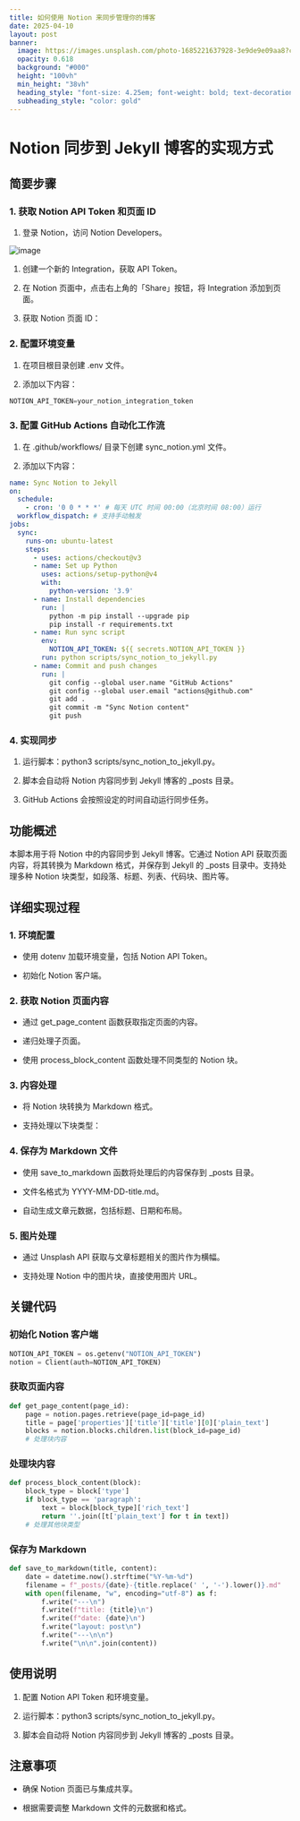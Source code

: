 ```yaml
---
title: 如何使用 Notion 来同步管理你的博客
date: 2025-04-10
layout: post
banner:
  image: https://images.unsplash.com/photo-1685221637928-3e9de9e09aa8?crop=entropy&cs=tinysrgb&fit=max&fm=jpg&ixid=M3w2OTIwMzJ8MHwxfHJhbmRvbXx8fHx8fHx8fDE3NDQyODA1NDV8&ixlib=rb-4.0.3&q=80&w=1080
  opacity: 0.618
  background: "#000"
  height: "100vh"
  min_height: "38vh"
  heading_style: "font-size: 4.25em; font-weight: bold; text-decoration: underline"
  subheading_style: "color: gold"
---
```


# Notion 同步到 Jekyll 博客的实现方式

## 简要步骤

### 1. 获取 Notion API Token 和页面 ID

1. 登录 Notion，访问 Notion Developers。

![image](https://prod-files-secure.s3.us-west-2.amazonaws.com/a7a0cc5a-89b9-4cda-8686-1fba0ca52f40/d19c1afe-dea5-4312-9333-786b0ba83054/image.png?X-Amz-Algorithm=AWS4-HMAC-SHA256&X-Amz-Content-Sha256=UNSIGNED-PAYLOAD&X-Amz-Credential=ASIAZI2LB466V6MOEKJX%2F20250410%2Fus-west-2%2Fs3%2Faws4_request&X-Amz-Date=20250410T102225Z&X-Amz-Expires=3600&X-Amz-Security-Token=IQoJb3JpZ2luX2VjECoaCXVzLXdlc3QtMiJHMEUCIHpub96AfElY5pKdWAOvVnl9PmjfAhB1lsNyHTC0rZxgAiEAheFwJwn4vxG6lrOTNliEv78lDExBcWAEQwIKo9kCnsMqiAQIo%2F%2F%2F%2F%2F%2F%2F%2F%2F%2F%2FARAAGgw2Mzc0MjMxODM4MDUiDNTEMvxGiJWqJaYn3yrcA7i%2F24NIiI1%2FGpF%2Bydk%2BgWZde5bFKkAYHJQPkWfMVfcRoEFaYCT2HmQl4Zz6wBl7HXkmYw2yu8A9MQq7rWQaMhIxyFGa4Eut3EAaGtjRxXGFKSlF688Ok5k2ZoUwIAp7NxzL1y%2FnXOhLbuPU%2FkuqPieuw%2BULbnIQwmIDsle1yDGtY8LvOKotRPIRr1PYSaV2i%2BOfHP4TdmsQ8LS5rGnYlm343ECRRfmD4Dx7xK%2BbmpMVKK13AzzS5QwT%2F%2FROoqveGB32SOKkxtr6URMwpY6TLE6FbSiP1iSqPXsei6q82njwaI6ySaFsMiHGhADX4n%2BdUVhg8806br8b6G3ry7p2Hh%2BrJ3UaEvLKTA6n0R0jZ34Aj8XiNdoknwIni%2F37PIBBms4CTmsDO5Gw8fhK2ao2RDVT5X6v%2Fp1w9BagNKK5Eg5RJe1JmbkVu9leuT2T5baOSZzvyXGRjq7Gxpg0TUs3GrEtrDc6JaAsItOsjKIZ%2F49p7b47yD%2Fj9P21D1z%2BA3qx3elyji4VM6XZwUSKBwx7wZrIdFrLFwcDFEPXy0kQHVQ%2BiAgSvWF%2BTk6mIq6kOVPuvWm195Z3GRC2ScCp7DIiSMBuc8umA4rgCvmbw%2BVM1GbJjradZ4CKZZ4SusmsMNuk3r8GOqUBKXyWPOTAJgsfftVf6FEPrREPZakWIqnRtd3Tpbxg6cLdefuGbIdwIQFclRH6GqzcdVYrQn%2BOMw7CYLaPkSrD1qOO3cXaEBmyKi02%2F%2F9WRop2%2BoNZ6CNi7VDVaKLKgg%2FSLQAexp%2BPkqhbCm0pvfUbEXM1TwGbW4Yt%2FW27o5xMZMBAJR7ISrCKJOELEC47aUXVKvCKNRG9lQjakN8BK7vPb8ORfjq9&X-Amz-Signature=9a37256021a4357cd11661143d1a9f19882a7d15d1921ad94fa8e482c2403e95&X-Amz-SignedHeaders=host&x-id=GetObject)

1. 创建一个新的 Integration，获取 API Token。

1. 在 Notion 页面中，点击右上角的「Share」按钮，将 Integration 添加到页面。

1. 获取 Notion 页面 ID：


### 2. 配置环境变量

1. 在项目根目录创建 .env 文件。

1. 添加以下内容：

```javascript
NOTION_API_TOKEN=your_notion_integration_token
```

### 3. 配置 GitHub Actions 自动化工作流

1. 在 .github/workflows/ 目录下创建 sync_notion.yml 文件。

1. 添加以下内容：

```yaml
name: Sync Notion to Jekyll
on:
  schedule:
    - cron: '0 0 * * *' # 每天 UTC 时间 00:00（北京时间 08:00）运行
  workflow_dispatch: # 支持手动触发
jobs:
  sync:
    runs-on: ubuntu-latest
    steps:
      - uses: actions/checkout@v3
      - name: Set up Python
        uses: actions/setup-python@v4
        with:
          python-version: '3.9'
      - name: Install dependencies
        run: |
          python -m pip install --upgrade pip
          pip install -r requirements.txt
      - name: Run sync script
        env:
          NOTION_API_TOKEN: ${{ secrets.NOTION_API_TOKEN }}
        run: python scripts/sync_notion_to_jekyll.py
      - name: Commit and push changes
        run: |
          git config --global user.name "GitHub Actions"
          git config --global user.email "actions@github.com"
          git add .
          git commit -m "Sync Notion content"
          git push
```

### 4. 实现同步

1. 运行脚本：python3 scripts/sync_notion_to_jekyll.py。

1. 脚本会自动将 Notion 内容同步到 Jekyll 博客的 _posts 目录。

1. GitHub Actions 会按照设定的时间自动运行同步任务。

## 功能概述

本脚本用于将 Notion 中的内容同步到 Jekyll 博客。它通过 Notion API 获取页面内容，将其转换为 Markdown 格式，并保存到 Jekyll 的 _posts 目录中。支持处理多种 Notion 块类型，如段落、标题、列表、代码块、图片等。

## 详细实现过程

### 1. 环境配置

- 使用 dotenv 加载环境变量，包括 Notion API Token。

- 初始化 Notion 客户端。

### 2. 获取 Notion 页面内容

- 通过 get_page_content 函数获取指定页面的内容。

- 递归处理子页面。

- 使用 process_block_content 函数处理不同类型的 Notion 块。

### 3. 内容处理

- 将 Notion 块转换为 Markdown 格式。

- 支持处理以下块类型：


### 4. 保存为 Markdown 文件

- 使用 save_to_markdown 函数将处理后的内容保存到 _posts 目录。

- 文件名格式为 YYYY-MM-DD-title.md。

- 自动生成文章元数据，包括标题、日期和布局。

### 5. 图片处理

- 通过 Unsplash API 获取与文章标题相关的图片作为横幅。

- 支持处理 Notion 中的图片块，直接使用图片 URL。

## 关键代码

### 初始化 Notion 客户端

```python
NOTION_API_TOKEN = os.getenv("NOTION_API_TOKEN")
notion = Client(auth=NOTION_API_TOKEN)
```

### 获取页面内容

```python
def get_page_content(page_id):
    page = notion.pages.retrieve(page_id=page_id)
    title = page['properties']['title']['title'][0]['plain_text']
    blocks = notion.blocks.children.list(block_id=page_id)
    # 处理块内容
```

### 处理块内容

```python
def process_block_content(block):
    block_type = block['type']
    if block_type == 'paragraph':
        text = block[block_type]['rich_text']
        return ''.join([t['plain_text'] for t in text])
    # 处理其他块类型
```

### 保存为 Markdown

```python
def save_to_markdown(title, content):
    date = datetime.now().strftime("%Y-%m-%d")
    filename = f"_posts/{date}-{title.replace(' ', '-').lower()}.md"
    with open(filename, "w", encoding="utf-8") as f:
        f.write("---\n")
        f.write(f"title: {title}\n")
        f.write(f"date: {date}\n")
        f.write("layout: post\n")
        f.write("---\n\n")
        f.write("\n\n".join(content))
```

## 使用说明

1. 配置 Notion API Token 和环境变量。

1. 运行脚本：python3 scripts/sync_notion_to_jekyll.py。

1. 脚本会自动将 Notion 内容同步到 Jekyll 博客的 _posts 目录。

## 注意事项

- 确保 Notion 页面已与集成共享。

- 根据需要调整 Markdown 文件的元数据和格式。